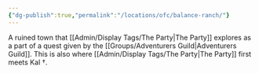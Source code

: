```yaml
---
{"dg-publish":true,"permalink":"/locations/ofc/balance-ranch/"}
---
```


A ruined town that [[Admin/Display Tags/The Party\|The Party]] explores as a part of a quest given by the [[Groups/Adventurers Guild\|Adventurers Guild]]. This is also where [[Admin/Display Tags/The Party\|The Party]] first meets Kal †. 